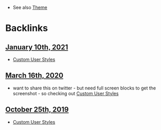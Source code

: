 - See also [Theme](<Theme.md>)

# Backlinks
## [January 10th, 2021](<January 10th, 2021.md>)
- [Custom User Styles](<Custom User Styles.md>)

## [March 16th, 2020](<March 16th, 2020.md>)
- want to share this on twitter - but need full screen blocks to get the screenshot - so checking out [Custom User Styles](<Custom User Styles.md>)

## [October 25th, 2019](<October 25th, 2019.md>)
- [Custom User Styles](<Custom User Styles.md>)

